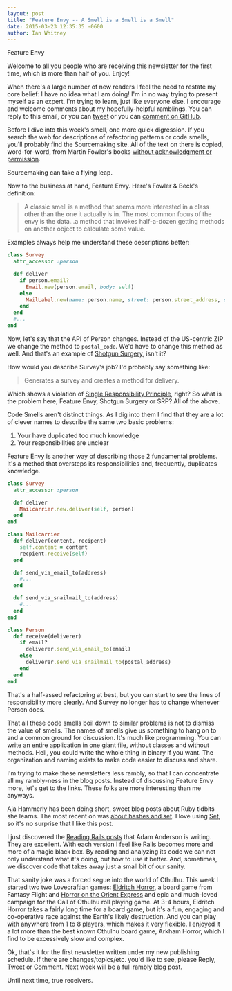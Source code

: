 ```yaml
---
layout: post
title: "Feature Envy -- A Smell is a Smell is a Smell"
date: 2015-03-23 12:35:35 -0600
author: Ian Whitney
---
```


Feature Envy

Welcome to all you people who are receiving this newsletter for the first time, which is more than half of you. Enjoy!

When there's a large number of new readers I feel the need to restate my core belief: I have no idea what I am doing! I'm in no way trying to present myself as an expert. I'm trying to learn, just like everyone else. I encourage and welcome comments about my hopefully-helpful ramblings. You can reply to this email, or you can [tweet](https://twitter.com/iwhitney) or you can [comment on GitHub](https://github.com/IanWhitney/newsletter/pull/1).

Before I dive into this week's smell, one more quick digression. If you search the web for descriptions of refactoring patterns or code smells, you'll probably find the Sourcemaking site. All of the text on there is copied, word-for-word, from Martin Fowler's books [without acknowledgment or permission](https://twitter.com/martinfowler/status/578938542468018176).

Sourcemaking can take a flying leap.

Now to the business at hand, Feature Envy. Here's Fowler & Beck's definition:

> A classic smell is a method that seems more interested in a class other than the one it actually is in. The most common focus of the envy is the data...a method that invokes half-a-dozen getting methods on another object to calculate some value.

Examples always help me understand these descriptions better:

```ruby
class Survey
  attr_accessor :person

  def deliver
    if person.email?
      Email.new(person.email, body: self)
    else
      MailLabel.new(name: person.name, street: person.street_address, state: person.state, zip: person.zip)
    end
  end
  #...
end
```

Now, let's say that the API of Person changes. Instead of the US-centric ZIP we change the method to `postal_code`. We'd have to change this method as well. And that's an example of [Shotgun Surgery](http://tinyletter.com/ianwhitney/letters/shotgun-surgery-a-pretty-exciting-name-something-so-tedious), isn't it?

How would you describe Survey's job? I'd probably say something like:

> Generates a survey and creates a method for delivery.

Which shows a violation of [Single Responsibility Principle](http://designisrefactoring.com/2015/02/01/robot-you-have-one-job/), right? So what is the problem here, Feature Envy, Shotgun Surgery or SRP? All of the above.

Code Smells aren't distinct things. As I dig into them I find that they are a lot of clever names to describe the same two basic problems:

1. Your have duplicated too much knowledge
2. Your responsibilities are unclear

Feature Envy is another way of describing those 2 fundamental problems. It's a method that oversteps its responsibilities and, frequently, duplicates knowledge.

```ruby
class Survey
  attr_accessor :person

  def deliver
    Mailcarrier.new.deliver(self, person)
  end
end

class Mailcarrier
  def deliver(content, recipent)
    self.content = content
    recpient.receive(self)
  end

  def send_via_email_to(address)
    #...
  end

  def send_via_snailmail_to(address)
    #...
  end
end

class Person
  def receive(deliverer)
    if email?
      deliverer.send_via_email_to(email)
    else
      deliverer.send_via_snailmail_to(postal_address)
    end
  end
end
```

That's a half-assed refactoring at best, but you can start to see the lines of responsibility more clearly. And Survey no longer has to change whenever Person does.

That all these code smells boil down to similar problems is not to dismiss the value of smells. The names of smells give us something to hang on to and a common ground for discussion. It's much like programming. You can write an entire application in one giant file, without classes and without methods. Hell, you could write the whole thing in binary if you want. The organization and naming exists to make code easier to discuss and share.

I'm trying to make these newsletters less rambly, so that I can concentrate all my rambly-ness in the blog posts. Instead of discussing Feature Envy more, let's get to the links. These folks are more interesting than me anyways.

Aja Hammerly has been doing short, sweet blog posts about Ruby tidbits she learns. The most recent on was [about hashes and set](http://thagomizer.com/blog/2015/03/13/til-hash-edition.html). I love using [Set](http://ruby-doc.org/stdlib-2.2.1/libdoc/set/rdoc/Set.html), so it's no surprise that I like this post.

I just discovered the [Reading Rails posts](http://www.monkeyandcrow.com/series/reading_rails/) that Adam Anderson is writing. They are excellent. With each version I feel like Rails becomes more and more of a magic black box. By reading and analyzing its code we can not only understand what it's doing, but how to use it better. And, sometimes, we discover code that takes away just a small bit of our sanity.

That sanity joke was a forced segue into the world of Cthulhu. This week I started two two Lovecraftian games: [Eldritch Horror](https://www.fantasyflightgames.com/en/products/eldritch-horror/), a board game from Fantasy Flight and [Horror on the Orient Express](http://www.chaosium.com/horror-on-the-orient-express/) and epic and much-loved campaign for the Call of Cthulhu roll playing game. At 3-4 hours, Eldritch Horror takes a fairly long time for a board game, but it's a fun, engaging and co-operative race against the Earth's likely destruction. And you can play with anywhere from 1 to 8 players, which makes it very flexible. I enjoyed it a lot more than the best known Cthulhu board game, Arkham Horror, which I find to be excessively slow and complex.

Ok, that's it for the first newsletter written under my new publishing schedule. If there are changes/topics/etc. you'd like to see, please Reply, [Tweet](https://twitter.com/iwhitney) or [Comment](https://github.com/IanWhitney/newsletter/pull/1). Next week will be a full rambly blog post.

Until next time, true receivers.
